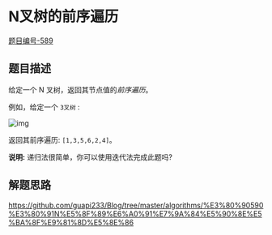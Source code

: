 # N叉树的前序遍历

[题目编号-589](https://leetcode-cn.com/problems/n-ary-tree-preorder-traversal/)



## 题目描述

给定一个 N 叉树，返回其节点值的*前序遍历*。

例如，给定一个 `3叉树` :

 

![img](https://assets.leetcode-cn.com/aliyun-lc-upload/uploads/2018/10/12/narytreeexample.png)

 

返回其前序遍历: `[1,3,5,6,2,4]`。

 

**说明:** 递归法很简单，你可以使用迭代法完成此题吗?



## 解题思路

https://github.com/guapi233/Blog/tree/master/algorithms/%E3%80%90590%E3%80%91N%E5%8F%89%E6%A0%91%E7%9A%84%E5%90%8E%E5%BA%8F%E9%81%8D%E5%8E%86